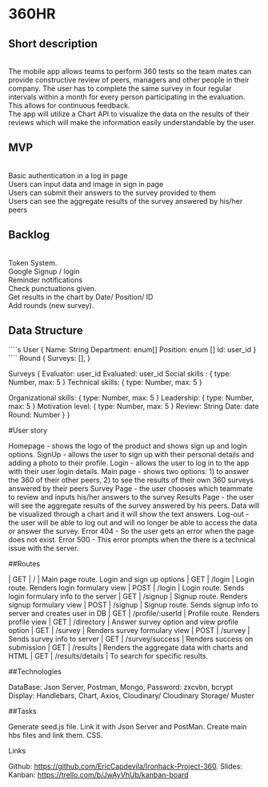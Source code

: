 <h1>360HR</h1>

<h2>Short description</h2>
</br>
The mobile app allows teams to perform 360 tests so the team mates can provide constructive review of peers, managers and other people in their company. The user has to complete the same survey in four regular intervals within a month for every person participating in the evaluation. This allows for continuous feedback.
</br>
The app will utilize a Chart API to visualize the data on the results of their reviews which will make the information easily understandable by the user.
</br>
<h2>MVP</h2>
</br>
Basic authentication in a log in page</br>
Users can input data and image in sign in page</br>
Users can submit their answers to the survey provided to them</br>
Users can see the aggregate results of the survey answered by his/her peers
</br>
<h2>Backlog</h2>
</br>
Token System.</br>
Google Signup / login</br>
Reminder notifications</br>
Check punctuations given.</br>
Get results in the chart by Date/ Position/ ID</br>
Add rounds (new survey).
</br>
<h2>Data Structure</h2>
````s
User { 
Name: String
Department: enum[]
Position: enum []
Id: user_id
         }
````
Round {
	Surveys: [],
	}

Surveys {
	Evaluator: user_id
Evaluated: user_id
Social skills : { type: Number, max: 5 }
Technical skills:  { type: Number, max: 5 }

Organizational skills: { type: Number, max: 5 }
Leadership: { type: Number, max: 5 }
Motivation level: { type: Number, max: 5 }
Review: String
Date: date
Round: Number
}
}

#User story

Homepage - shows the logo of the product and shows sign up and login options.
SignUp - allows the user to sign up with their personal details and adding a photo to their profile.
Login - allows the user to log in to the app with their user login details.
Main page - shows two options: 1) to answer the 360 of their other peers, 2) to see the results of their own 360 surveys answered by their peers
Survey Page - the user chooses which teammate to review and inputs his/her answers to the survey
Results Page - the user will see the aggregate results of the survey answered by his peers. Data will be visualized through a chart and it will show the text answers.
Log-out - the user will be able to log out and will no longer be able to access the data or answer the survey.
Error 404 - So the user gets an error when the page does not exist. 
Error 500 - This error prompts when the there is a technical issue with the server.

##Routes

| GET  | /     | Main page route. Login and sign up options
| GET  | /login | Login route. Renders login formulary view
| POST | /login | Login route. Sends login formulary info to the server
| GET | /signup | Signup route. Renders signup formulary view
| POST | /signup | Signup route. Sends signup info to server and creates user in DB
| GET | /profile/:userId | Profile route. Renders profile view
| GET | /directory | Answer survey option and view profile option
| GET | /survey | Renders survey formulary view
| POST | /survey | Sends survey info to server
| GET | /survey/success | Renders success on submission
| GET | /results | Renders the aggregate data with charts and HTML
| GET | /results/details | To search for specific results.

##Technologies

DataBase: Json Server, Postman, Mongo,
Password: zxcvbn, bcrypt
Display: Handlebars, Chart, Axios, Cloudinary/ Cloudinary Storage/ Muster

##Tasks

Generate seed.js file.
Link it with Json Server and PostMan.
Create main hbs files and link them.
CSS.


Links

Github: https://github.com/EricCapdevila/Ironhack-Project-360.
Slides:
Kanban: https://trello.com/b/JwAyVhUb/kanban-board




